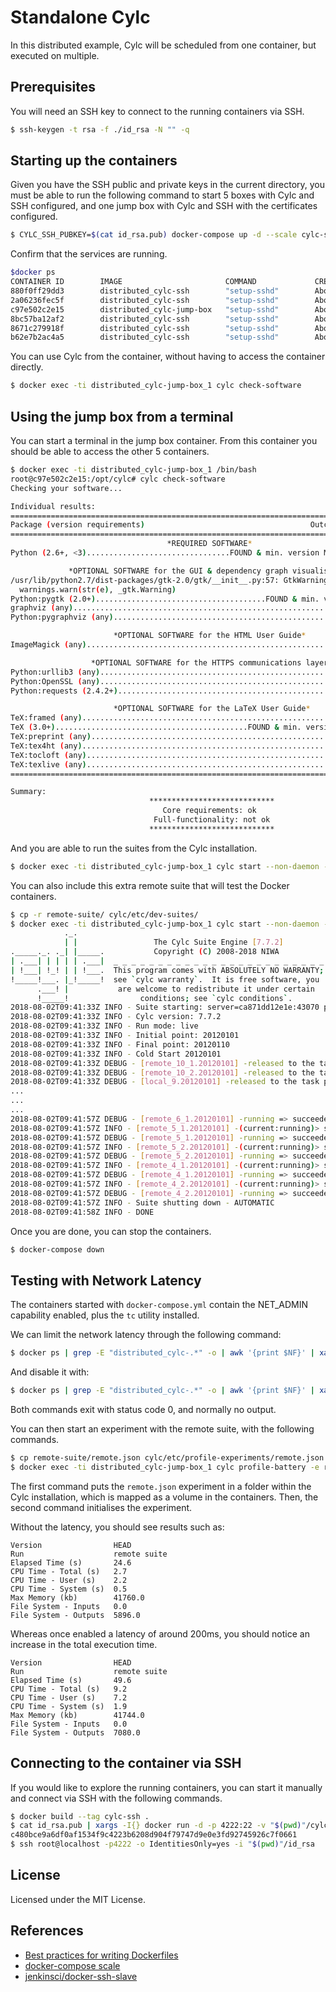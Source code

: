 # Standalone Cylc

In this distributed example, Cylc will be scheduled from one container, but executed
on multiple.

## Prerequisites

You will need an SSH key to connect to the running containers via SSH.

```bash
$ ssh-keygen -t rsa -f ./id_rsa -N "" -q
```

## Starting up the containers

Given you have the SSH public and private keys in the current directory, you must be able to
run the following command to start 5 boxes with Cylc and SSH configured, and one jump box with
Cylc and SSH with the certificates configured.

```bash
$ CYLC_SSH_PUBKEY=$(cat id_rsa.pub) docker-compose up -d --scale cylc-ssh=5 --scale cylc-jump-box=1
```

Confirm that the services are running.

```bash
$docker ps
CONTAINER ID        IMAGE                       COMMAND             CREATED              STATUS              PORTS                   NAMES
880f0ff29dd3        distributed_cylc-ssh        "setup-sshd"        About a minute ago   Up About a minute   0.0.0.0:32779->22/tcp   distributed_cylc-ssh_1
2a06236fec5f        distributed_cylc-ssh        "setup-sshd"        About a minute ago   Up About a minute   0.0.0.0:32778->22/tcp   distributed_cylc-ssh_5
c97e502c2e15        distributed_cylc-jump-box   "setup-sshd"        About a minute ago   Up About a minute   22/tcp                  distributed_cylc-jump-box_1
8bc57ba12af2        distributed_cylc-ssh        "setup-sshd"        About a minute ago   Up About a minute   0.0.0.0:32776->22/tcp   distributed_cylc-ssh_4
8671c279918f        distributed_cylc-ssh        "setup-sshd"        About a minute ago   Up About a minute   0.0.0.0:32777->22/tcp   distributed_cylc-ssh_3
b62e7b2ac4a5        distributed_cylc-ssh        "setup-sshd"        About a minute ago   Up About a minute   0.0.0.0:32775->22/tcp   distributed_cylc-ssh_2
```

You can use Cylc from the container, without having to access the container directly.

```bash
$ docker exec -ti distributed_cylc-jump-box_1 cylc check-software
```

## Using the jump box from a terminal

You can start a terminal in the jump box container. From this container you should be able to access
the other 5 containers.

```bash
$ docker exec -ti distributed_cylc-jump-box_1 /bin/bash
root@c97e502c2e15:/opt/cylc# cylc check-software
Checking your software...

Individual results:
==========================================================================================
Package (version requirements)                                     Outcome (version found)
==========================================================================================
                                   *REQUIRED SOFTWARE*                                   
Python (2.6+, <3)................................FOUND & min. version MET (2.7.12.final.0)

             *OPTIONAL SOFTWARE for the GUI & dependency graph visualisation*             
/usr/lib/python2.7/dist-packages/gtk-2.0/gtk/__init__.py:57: GtkWarning: could not open display
  warnings.warn(str(e), _gtk.Warning)
Python:pygtk (2.0+)......................................FOUND & min. version MET (2.24.0)
graphviz (any)..............................................................FOUND (2.38.0)
Python:pygraphviz (any)......................................................FOUND (1.3.1)

                       *OPTIONAL SOFTWARE for the HTML User Guide*                       
ImageMagick (any)............................................................NOT FOUND (-)

                  *OPTIONAL SOFTWARE for the HTTPS communications layer*                  
Python:urllib3 (any).........................................................NOT FOUND (-)
Python:OpenSSL (any)........................................................FOUND (18.0.0)
Python:requests (2.4.2+).....................................................NOT FOUND (-)

                       *OPTIONAL SOFTWARE for the LaTeX User Guide*                       
TeX:framed (any).............................................................NOT FOUND (-)
TeX (3.0+)...........................................FOUND & min. version MET (3.14159265)
TeX:preprint (any)...........................................................NOT FOUND (-)
TeX:tex4ht (any).............................................................NOT FOUND (-)
TeX:tocloft (any)............................................................NOT FOUND (-)
TeX:texlive (any)............................................................NOT FOUND (-)
==========================================================================================

Summary:
                               ****************************                               
                                  Core requirements: ok                                  
                                Full-functionality: not ok                                
                               **************************** 
```

And you are able to run the suites from the Cylc installation.

```bash
$ docker exec -ti distributed_cylc-jump-box_1 cylc start --non-daemon --debug /opt/cylc/etc/examples/tutorial/oneoff/basic/
```

You can also include this extra remote suite that will test the Docker containers.

```bash
$ cp -r remote-suite/ cylc/etc/dev-suites/
$ docker exec -ti distributed_cylc-jump-box_1 cylc start --non-daemon --debug /opt/cylc/etc/dev-suites/remote-suite
            ._.                                                       
            | |                 The Cylc Suite Engine [7.7.2]         
._____._. ._| |_____.           Copyright (C) 2008-2018 NIWA          
| .___| | | | | .___|  _ _ _ _ _ _ _ _ _ _ _ _ _ _ _ _ _ _ _ _ _ _ _ _
| !___| !_! | | !___.  This program comes with ABSOLUTELY NO WARRANTY;
!_____!___. |_!_____!  see `cylc warranty`.  It is free software, you 
      .___! |           are welcome to redistribute it under certain  
      !_____!                conditions; see `cylc conditions`.       
2018-08-02T09:41:33Z INFO - Suite starting: server=ca871dd12e1e:43070 pid=1285
2018-08-02T09:41:33Z INFO - Cylc version: 7.7.2
2018-08-02T09:41:33Z INFO - Run mode: live
2018-08-02T09:41:33Z INFO - Initial point: 20120101
2018-08-02T09:41:33Z INFO - Final point: 20120110
2018-08-02T09:41:33Z INFO - Cold Start 20120101
2018-08-02T09:41:33Z DEBUG - [remote_10_1.20120101] -released to the task pool
2018-08-02T09:41:33Z DEBUG - [remote_10_2.20120101] -released to the task pool
2018-08-02T09:41:33Z DEBUG - [local_9.20120101] -released to the task pool
...
...
...
2018-08-02T09:41:57Z DEBUG - [remote_6_1.20120101] -running => succeeded
2018-08-02T09:41:57Z INFO - [remote_5_1.20120101] -(current:running)> succeeded at 2018-08-02T09:41:56Z
2018-08-02T09:41:57Z DEBUG - [remote_5_1.20120101] -running => succeeded
2018-08-02T09:41:57Z INFO - [remote_5_2.20120101] -(current:running)> succeeded at 2018-08-02T09:41:56Z
2018-08-02T09:41:57Z DEBUG - [remote_5_2.20120101] -running => succeeded
2018-08-02T09:41:57Z INFO - [remote_4_1.20120101] -(current:running)> succeeded at 2018-08-02T09:41:56Z
2018-08-02T09:41:57Z DEBUG - [remote_4_1.20120101] -running => succeeded
2018-08-02T09:41:57Z INFO - [remote_4_2.20120101] -(current:running)> succeeded at 2018-08-02T09:41:56Z
2018-08-02T09:41:57Z DEBUG - [remote_4_2.20120101] -running => succeeded
2018-08-02T09:41:57Z INFO - Suite shutting down - AUTOMATIC
2018-08-02T09:41:58Z INFO - DONE
```

Once you are done, you can stop the containers.

```bash
$ docker-compose down
```

## Testing with Network Latency

The containers started with `docker-compose.yml` contain the NET_ADMIN capability enabled, plus
the `tc` utility installed.

We can limit the network latency through the following command:

```bash
$ docker ps | grep -E "distributed_cylc-.*" -o | awk '{print $NF}' | xargs -I{} docker exec {} tc qdisc add dev eth0 root netem delay 200ms
```

And disable it with:

```bash
$ docker ps | grep -E "distributed_cylc-.*" -o | awk '{print $NF}' | xargs -I{} docker exec {} tc qdisc del dev eth0 root netem
```

Both commands exit with status code 0, and normally no output.

You can then start an experiment with the remote suite, with the following commands.

```bash
$ cp remote-suite/remote.json cylc/etc/profile-experiments/remote.json
$ docker exec -ti distributed_cylc-jump-box_1 cylc profile-battery -e remote -p --full
```

The first command puts the `remote.json` experiment in a folder within the Cylc installation,
which is mapped as a volume in the containers. Then, the second command initialises the experiment.

Without the latency, you should see results such as:

```
Version                HEAD        
Run                    remote suite
Elapsed Time (s)       24.6        
CPU Time - Total (s)   2.7         
CPU Time - User (s)    2.2         
CPU Time - System (s)  0.5         
Max Memory (kb)        41760.0     
File System - Inputs   0.0         
File System - Outputs  5896.0 
```

Whereas once enabled a latency of around 200ms, you should notice an increase in the
total execution time.

```
Version                HEAD        
Run                    remote suite
Elapsed Time (s)       49.6        
CPU Time - Total (s)   9.2         
CPU Time - User (s)    7.2         
CPU Time - System (s)  1.9         
Max Memory (kb)        41744.0     
File System - Inputs   0.0         
File System - Outputs  7080.0
```

## Connecting to the container via SSH

If you would like to explore the running containers, you can start it manually and connect via SSH with
the following commands.

```bash
$ docker build --tag cylc-ssh .
$ cat id_rsa.pub | xargs -I{} docker run -d -p 4222:22 -v "$(pwd)"/cylc:/opt/cylc cylc-ssh {}
c480bce9a6df0af1534f9c4223b6208d904f79747d9e0e3fd92745926c7f0661
$ ssh root@localhost -p4222 -o IdentitiesOnly=yes -i "$(pwd)"/id_rsa
```

## License

Licensed under the MIT License.

## References

- [Best practices for writing Dockerfiles](https://docs.docker.com/develop/develop-images/dockerfile_best-practices)
- [docker-compose scale](https://docs.docker.com/compose/reference/scale/)
- [jenkinsci/docker-ssh-slave](https://github.com/jenkinsci/docker-ssh-slave/blob/master/Dockerfile)
